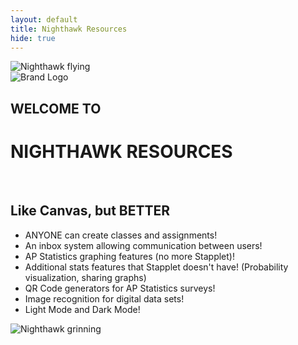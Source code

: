 ```yaml
---
layout: default
title: Nighthawk Resources
hide: true
---
```


<body class="light">
    <div class="index">
        <div class="animation-container">
            <img src="{{site.baseurl}}/images/nighthawk flying.gif" alt="Nighthawk flying" class="nighthawk">
        </div>
        <div class="split-container">
            <div class="left-side">
                <div id="brand-logo" style="display: block; margin: 0 auto;">
                    <img src="{{site.baseurl}}/images/icons/dnhs_logo.png" id="brand-logo-img" alt="Brand Logo">
                </div>
            </div>
            <div class="divider"></div>
            <div class="right-side">
                <h2>WELCOME TO</h2>
                <h1>NIGHTHAWK RESOURCES</h1>
            </div>
        </div>
        <br>
        <div class="split-container">
            <div class="left-side">
                <h2>Like Canvas, but <b>BETTER</b></h2>
                <ul class="star-list">
                    <li>ANYONE can create classes and assignments!</li>
                    <li>An inbox system allowing communication between users!</li>
                    <li>AP Statistics graphing features (no more Stapplet)!</li>
                    <li>Additional stats features that Stapplet doesn't have! (Probability visualization, sharing graphs)</li>
                    <li>QR Code generators for AP Statistics surveys!</li>
                    <li>Image recognition for digital data sets!</li>
                    <li>Light Mode and Dark Mode!</li>
                </ul>
            </div>
            <div class="right-side" style="padding-bottom: 0px;">
                <img src="{{site.baseurl}}/images/nighthawk grin.gif" alt="Nighthawk grinning" class="nighthawk2">
            </div>
        </div>
    </div>
</body>
<script>
window.onload = (event) => {
      console.log("Page is fully loaded");
      let DarkMode = localStorage.getItem('DarkMode');
      DarkMode = (DarkMode === 'true'); // Convert to boolean
      console.log(DarkMode);
      if (DarkMode) {
        document.body.classList.add('dark');
        document.body.classList.remove('light');
      } else {
        document.body.classList.add('light');
        document.body.classList.remove('dark');
      }
};
</script>